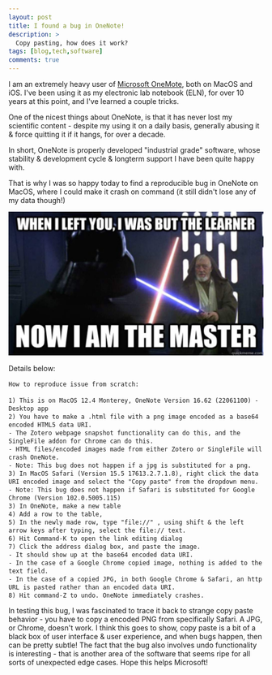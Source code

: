 ```yaml
---
layout: post
title: I found a bug in OneNote!
description: >
  Copy pasting, how does it work?
tags: [blog,tech,software]
comments: true
---
```

I am an extremely heavy user of [Microsoft OneMote](https://en.wikipedia.org/wiki/Microsoft_OneNote), both on MacOS and iOS. I've been using it as my electronic lab notebook (ELN), for over 10 years at this point, and I've learned a couple tricks.

One of the nicest things about OneNote, is that it has never lost my scientific content - despite my using it on a daily basis, generally abusing it & force quitting it if it hangs, for over a decade.

In short, OneNote is properly developed "industrial grade" software, whose stability & development cycle & longterm support I have been quite happy with.

That is why I was so happy today to find a reproducible bug in OneNote on MacOS, where I could make it crash on command (it still didn't lose any of my data though!)

![A meme, with Dark Vader saying "When I left you, I was the learner, now I am the master!](/images/onenote_bug/onenote_meme.jpg)

Details below:

```
How to reproduce issue from scratch:

1) This is on MacOS 12.4 Monterey, OneNote Version 16.62 (22061100) - Desktop app
2) You have to make a .html file with a png image encoded as a base64 encoded HTML5 data URI. 
- The Zotero webpage snapshot functionality can do this, and the SingleFile addon for Chrome can do this. 
- HTML files/encoded images made from either Zotero or SingleFile will crash OneNote. 
- Note: This bug does not happen if a jpg is substituted for a png.
3) In MacOS Safari (Version 15.5 17613.2.7.1.8), right click the data URI encoded image and select the "Copy paste" from the dropdown menu. 
- Note: This bug does not happen if Safari is substituted for Google Chrome (Version 102.0.5005.115)
3) In OneNote, make a new table
4) Add a row to the table, 
5) In the newly made row, type "file://" , using shift & the left arrow keys after typing, select the file:// text. 
6) Hit Command-K to open the link editing dialog
7) Click the address dialog box, and paste the image. 
- It should show up at the base64 encoded data URI. 
- In the case of a Google Chrome copied image, nothing is added to the text field. 
- In the case of a copied JPG, in both Google Chrome & Safari, an http URL is pasted rather than an encoded data URI.
8) Hit command-Z to undo. OneNote immediately crashes.
```

In testing this bug, I was fascinated to trace it back to strange copy paste behavior - you have to copy a encoded PNG from specifically Safari. A JPG, or Chrome, doesn't work. I think this goes to show, copy paste is a bit of a black box of user interface & user experience, and when bugs happen, then can be pretty subtle! The fact that the bug also involves  undo functionality is interesting - that is another area of the software that seems ripe for all sorts of unexpected edge cases. Hope this helps Microsoft!
